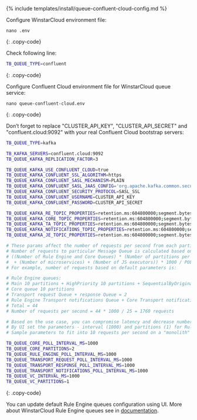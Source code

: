 {% include templates/install/queue-confluent-cloud-config.md %}

Configure WinstarCloud environment file:

```text
nano .env
```
{: .copy-code}

Check following line:

```bash
TB_QUEUE_TYPE=confluent
```
{: .copy-code}

Configure Confluent Cloud environment file for WinstarCloud queue service:

```text
nano queue-confluent-cloud.env
```
{: .copy-code}

Don’t forget to replace "CLUSTER_API_KEY", "CLUSTER_API_SECRET" and "confluent.cloud:9092" with your real Confluent Cloud bootstrap servers:

```bash
TB_QUEUE_TYPE=kafka

TB_KAFKA_SERVERS=confluent.cloud:9092
TB_QUEUE_KAFKA_REPLICATION_FACTOR=3

TB_QUEUE_KAFKA_USE_CONFLUENT_CLOUD=true
TB_QUEUE_KAFKA_CONFLUENT_SSL_ALGORITHM=https
TB_QUEUE_KAFKA_CONFLUENT_SASL_MECHANISM=PLAIN
TB_QUEUE_KAFKA_CONFLUENT_SASL_JAAS_CONFIG='org.apache.kafka.common.security.plain.PlainLoginModule required username="CLUSTER_API_KEY" password="CLUSTER_API_SECRET";'
TB_QUEUE_KAFKA_CONFLUENT_SECURITY_PROTOCOL=SASL_SSL
TB_QUEUE_KAFKA_CONFLUENT_USERNAME=CLUSTER_API_KEY
TB_QUEUE_KAFKA_CONFLUENT_PASSWORD=CLUSTER_API_SECRET

TB_QUEUE_KAFKA_RE_TOPIC_PROPERTIES=retention.ms:604800000;segment.bytes:52428800;retention.bytes:1048576000
TB_QUEUE_KAFKA_CORE_TOPIC_PROPERTIES=retention.ms:604800000;segment.bytes:52428800;retention.bytes:1048576000
TB_QUEUE_KAFKA_TA_TOPIC_PROPERTIES=retention.ms:604800000;segment.bytes:52428800;retention.bytes:1048576000
TB_QUEUE_KAFKA_NOTIFICATIONS_TOPIC_PROPERTIES=retention.ms:604800000;segment.bytes:52428800;retention.bytes:1048576000
TB_QUEUE_KAFKA_JE_TOPIC_PROPERTIES=retention.ms:604800000;segment.bytes:52428800;retention.bytes:104857600

# These params affect the number of requests per second from each partitions per each queue.
# Number of requests to particular Message Queue is calculated based on the formula:
# ((Number of Rule Engine and Core Queues) * (Number of partitions per Queue) + (Number of transport queues)
#  + (Number of microservices) + (Number of JS executors)) * 1000 / POLL_INTERVAL_MS
# For example, number of requests based on default parameters is:

# Rule Engine queues:
# Main 10 partitions + HighPriority 10 partitions + SequentialByOriginator 10 partitions = 30
# Core queue 10 partitions
# Transport request Queue + response Queue = 2
# Rule Engine Transport notifications Queue + Core Transport notifications Queue = 2
# Total = 44
# Number of requests per second = 44 * 1000 / 25 = 1760 requests

# Based on the use case, you can compromise latency and decrease number of partitions/requests to the queue, if the message load is low.
# By UI set the parameters - interval (1000) and partitions (1) for Rule Engine queues.
# Sample parameters to fit into 10 requests per second on a "monolith" deployment: 

TB_QUEUE_CORE_POLL_INTERVAL_MS=1000
TB_QUEUE_CORE_PARTITIONS=2
TB_QUEUE_RULE_ENGINE_POLL_INTERVAL_MS=1000
TB_QUEUE_TRANSPORT_REQUEST_POLL_INTERVAL_MS=1000
TB_QUEUE_TRANSPORT_RESPONSE_POLL_INTERVAL_MS=1000
TB_QUEUE_TRANSPORT_NOTIFICATIONS_POLL_INTERVAL_MS=1000
TB_QUEUE_VC_INTERVAL_MS=1000
TB_QUEUE_VC_PARTITIONS=1
```
{: .copy-code}

You can update default Rule Engine queues configuration using UI. More about WinstarCloud Rule Engine queues see in [documentation](/docs/{{docsPrefix}}user-guide/rule-engine-2-5/queues/).
